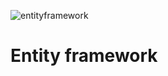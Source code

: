 ![entityframework](https://user-images.githubusercontent.com/20155657/131224821-4b2a556c-54e7-48ac-a705-36e85d5b08f6.png)
# Entity framework
